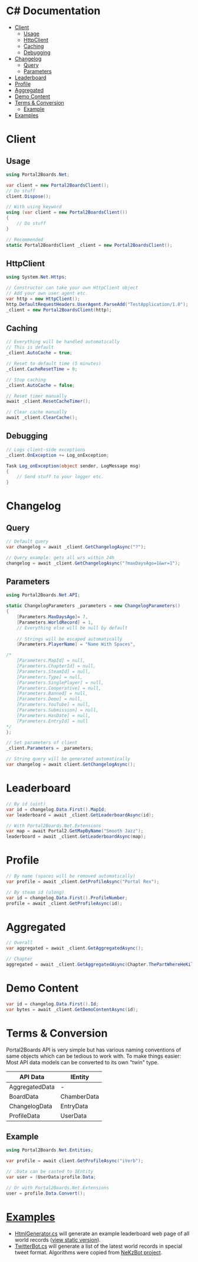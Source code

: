 # C# Documentation

- [Client](#client)
  - [Usage](#usage)
  - [HttpClient](#httpclient)
  - [Caching](#caching)
  - [Debugging](#debugging)
- [Changelog](#changelog)
  - [Query](#query)
  - [Parameters](#parameters)
- [Leaderboard](#leaderboard)
- [Profile](#profile)
- [Aggregated](#aggregated)
- [Demo Content](#demo-content)
- [Terms & Conversion](#terms--conversion)
  - [Example](#example)
- [Examples](#examples)

# Client

## Usage
```cs
using Portal2Boards.Net;

var client = new Portal2BoardsClient();
// Do stuff
client.Dispose();

// With using keyword
using (var client = new Portal2BoardsClient())
{
    // Do stuff
}

// Recommended
static Portal2BoardsClient _client = new Portal2BoardsClient();
```

## HttpClient
```cs
using System.Net.Https;

// Constructor can take your own HttpClient object
// Add your own user agent etc.
var http = new HttpClient();
http.DefaultRequestHeaders.UserAgent.ParseAdd("TestApplication/1.0");
_client = new Portal2BoardsClient(http);
```

## Caching
```cs
// Everything will be handled automatically
// This is default
_client.AutoCache = true;

// Reset to default time (5 minutes)
_client.CacheResetTime = 0;

// Stop caching
_client.AutoCache = false;

// Reset timer manually
await _client.ResetCacheTimer();

// Clear cache manually
await _client.ClearCache();
```

## Debugging
```cs
// Logs client-side exceptions
_client.OnException += Log_onException;

Task Log_onException(object sender, LogMessage msg)
{
    // Send stuff to your logger etc.
}
```

# Changelog

## Query
```cs
// Default query
var changelog = await _client.GetChangelogAsync("?");

// Query example: gets all wrs within 24h
changelog = await _client.GetChangelogAsync("?maxDaysAgo=1&wr=1");
```

## Parameters

```cs
using Portal2Boards.Net.API;

static ChangelogParameters _parameters = new ChangelogParameters()
{
    [Parameters.MaxDaysAgo]= 7,
    [Parameters.WorldRecord] = 1,
    // Everything else will be null by default
    
    // Strings will be escaped automatically
    [Parameters.PlayerName] = "Name With Spaces",

/*
    [Parameters.MapId] = null,
    [Parameters.ChapterId] = null,
    [Parameters.SteamId] = null,
    [Parameters.Type] = null,
    [Parameters.SinglePlayer] = null,
    [Parameters.Cooperative] = null,
    [Parameters.Banned] = null,
    [Parameters.Demo] = null,
    [Parameters.YouTube] = null,
    [Parameters.Submission] = null,
    [Parameters.HasDate] = null,
    [Parameters.EntryId] = null
*/
};

// Set parameters of client
_client.Parameters = _parameters;

// String query will be generated automatically
var changelog = await client.GetChangelogAsync();
```

# Leaderboard
```cs
// By id (uint)
var id = changelog.Data.First().MapId;
var leaderboard = await _client.GetLeaderboardAsync(id);

// With Portal2Boards.Net.Extensions
var map = await Portal2.GetMapByName("Smooth Jazz");
leaderboard = await _client.GetLeaderboardAsync(map);
```

# Profile
```cs
// By name (spaces will be removed automatically)
var profile = await _client.GetProfileAsync("Portal Rex");

// By steam id (ulong)
var id = changelog.Data.First().ProfileNumber;
profile = await _client.GetProfileAsync(id);
```

# Aggregated
```cs
// Overall
var aggregated = await _client.GetAggregatedAsync();

// Chapter
aggregated = await _client.GetAggregatedAsync(Chapter.ThePartWhereHeKillsYou);
```

# Demo Content
```cs
var id = changelog.Data.First().Id;
var bytes = await _client.GetDemoContentAsync(id);
```

# Terms & Conversion

Portal2Boards API is very simple but has various naming conventions of same objects which can be
tedious to work with. To make things easier: Most API data models can be converted to its own
"twin" type.

|API Data|IEntity|
|---|---|
|AggregatedData|-|
|BoardData|ChamberData|
|ChangelogData|EntryData|
|ProfileData|UserData|

## Example
```cs
using Portal2Boards.Net.Entities;

var profile = await client.GetProfileAsync("iVerb");

// .Data can be casted to IEntity
var user = (UserData)profile.Data;

// Or with Portal2Boards.Net.Extensions
user = profile.Data.Convert();
```

# [Examples](Portal2Boards.Net.Test)

- [HtmlGenerator.cs](Portal2Boards.Net.Test/HtmlGenerator.cs)  will generate an example leaderboard web page of all world records ([view static version](https://nekzor.github.io/Portal2Boards.Net)).
- [TwitterBot.cs](Portal2Boards.Net.Test/TwitterBot.cs) will generate a list of the latest world records in special tweet format. Algorithms were copied from [NeKzBot project](https://github.com/NeKzor/NeKzBot).